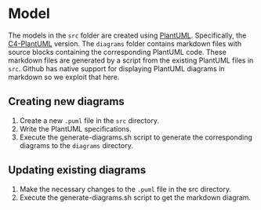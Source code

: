 # Model

The models in the `src` folder are created using [PlantUML](). Specifically, the 
[C4-PlantUML](https://github.com/plantuml-stdlib/C4-PlantUML) version. The `diagrams` folder 
contains markdown files with source blocks containing the corresponding PlantUML code. These 
markdown files are generated by a script from the existing PlantUML files in `src`. Github has 
native support for displaying PlantUML diagrams in markdown so we exploit that here.

## Creating new diagrams

1. Create a new `.puml` file in the `src` directory.
1. Write the PlantUML specifications.
1. Execute the generate-diagrams.sh script to generate the corresponding diagrams to the `diagrams`
directory.

## Updating existing diagrams 
1. Make the necessary changes to the `.puml` file in the src directory.
1. Execute the generate-diagrams.sh script to get the markdown diagram.

